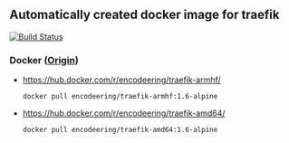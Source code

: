 ## Automatically created docker image for traefik

[![Build Status](https://travis-ci.org/encodeering/docker-traefik.svg?branch=master)](https://travis-ci.org/encodeering/docker-traefik)

### Docker ([Origin](https://github.com/containous/traefik-library-image))

- https://hub.docker.com/r/encodeering/traefik-armhf/

    ```docker pull encodeering/traefik-armhf:1.6-alpine```

- https://hub.docker.com/r/encodeering/traefik-amd64/

    ```docker pull encodeering/traefik-amd64:1.6-alpine```
